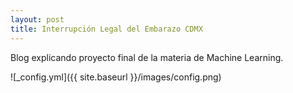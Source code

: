 ```yaml
---
layout: post
title: Interrupción Legal del Embarazo CDMX
---
```


Blog explicando proyecto final de la materia de Machine Learning.

![_config.yml]({{ site.baseurl }}/images/config.png)
